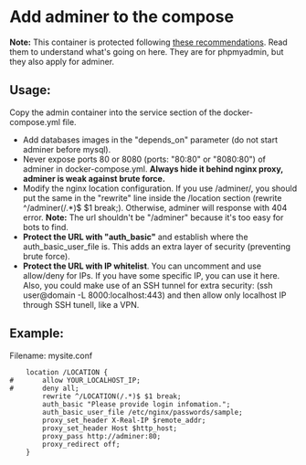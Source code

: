 # Add adminer to the compose

**Note:** This container is protected following [these recommendations](https://www.digitalocean.com/community/tutorials/how-to-install-and-secure-phpmyadmin-with-nginx-on-an-ubuntu-18-04-server). Read them to understand what's going on here.
They are for phpmyadmin, but they also apply for adminer.

## Usage:

Copy the admin container into the service section of the docker-compose.yml file.

- Add databases images in the "depends_on" parameter (do not start adminer before mysql).
- Never expose ports 80 or 8080 (ports: "80:80" or "8080:80") of adminer in docker-compose.yml. **Always hide it behind nginx proxy, adminer is weak against brute force.**
- Modify the nginx location configuration. If you use /adminer/, you should put the same in the "rewrite" line inside the /location section (rewrite ^/adminer(/.\*)$ $1 break;). Otherwise, adminer will response with 404 error.
  **Note:** The url shouldn't be "/adminer" because it's too easy for bots to find.
- **Protect the URL with "auth_basic"** and establish where the auth_basic_user_file is. This adds an extra layer of security (preventing brute force).
- **Protect the URL with IP whitelist**. You can uncomment and use allow/deny for IPs. If you have some specific IP, you can use it here. Also, you could make use of an SSH tunnel for extra security: (ssh user@domain -L 8000:localhost:443) and then allow only localhost IP through SSH tunell, like a VPN.

## Example:

Filename: mysite.conf

```nginx
    location /LOCATION {
#       allow YOUR_LOCALHOST_IP;
#       deny all;
        rewrite ^/LOCATION(/.*)$ $1 break;
        auth_basic "Please provide login infomation.";
        auth_basic_user_file /etc/nginx/passwords/sample;
        proxy_set_header X-Real-IP $remote_addr;
        proxy_set_header Host $http_host;
        proxy_pass http://adminer:80;
        proxy_redirect off;
    }
```
